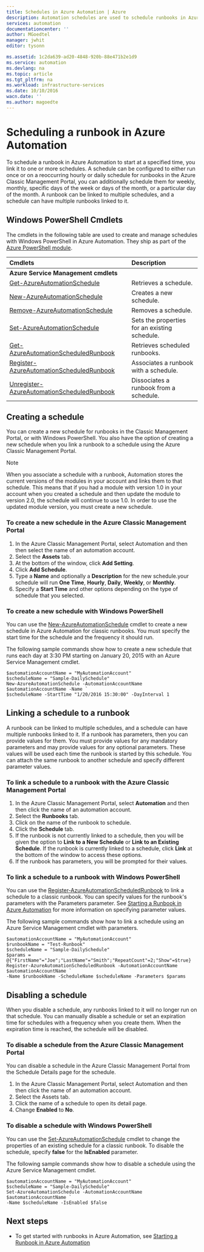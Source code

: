 ```yaml
---
title: Schedules in Azure Automation | Azure
description: Automation schedules are used to schedule runbooks in Azure Automation to start automatically. Describes how to create and manage a schedule in so that you can automatically start a runbook at a particular time or on a recurring schedule.
services: automation
documentationcenter: ''
author: MGoedtel
manager: jwhit
editor: tysonn

ms.assetid: 1c2da639-ad20-4848-920b-88e471b2e1d9
ms.service: automation
ms.devlang: na
ms.topic: article
ms.tgt_pltfrm: na
ms.workload: infrastructure-services
ms.date: 10/10/2016
wacn.date: ''
ms.author: magoedte
---
```


# Scheduling a runbook in Azure Automation
To schedule a runbook in Azure Automation to start at a specified time, you link it to one or more schedules. A schedule can be configured to either run once or on a reoccurring hourly or daily schedule for runbooks in the Azure Classic Management Portal,  you can additionally schedule them for weekly, monthly, specific days of the week or days of the month, or a particular day of the month.  A runbook can be linked to multiple schedules, and a schedule can have multiple runbooks linked to it.

## Windows PowerShell Cmdlets
The cmdlets in the following table are used to create and manage schedules with Windows PowerShell in Azure Automation. They ship as part of the [Azure PowerShell module](https://docs.microsoft.com/powershell/azureps-cmdlets-docs).

| Cmdlets | Description |
|:--- |:--- |
| **Azure Service Management cmdlets** | |
| [Get-AzureAutomationSchedule](http://msdn.microsoft.com/zh-cn/library/dn690274.aspx) |Retrieves a schedule. |
| [New-AzureAutomationSchedule](http://msdn.microsoft.com/zh-cn/library/dn690271.aspx) |Creates a new schedule. |
| [Remove-AzureAutomationSchedule](http://msdn.microsoft.com/zh-cn/library/dn690279.aspx) |Removes a schedule. |
| [Set-AzureAutomationSchedule](http://msdn.microsoft.com/zh-cn/library/dn690270.aspx) |Sets the properties for an existing schedule. |
| [Get-AzureAutomationScheduledRunbook](http://msdn.microsoft.com/zh-cn/library/dn913778.aspx) |Retrieves scheduled runbooks. |
| [Register-AzureAutomationScheduledRunbook](http://msdn.microsoft.com/zh-cn/library/dn690265.aspx) |Associates a runbook with a schedule. |
| [Unregister-AzureAutomationScheduledRunbook](http://msdn.microsoft.com/zh-cn/library/dn690273.aspx) |Dissociates a runbook from a schedule. |

## Creating a schedule
You can create a new schedule for runbooks in the Classic Management Portal, or with Windows PowerShell. You also have the option of creating a new schedule when you link a runbook to a schedule using the Azure Classic Management Portal.

> [!NOTE]
> When you associate a schedule with a runbook, Automation stores the current versions of the modules in your account and links them to that schedule.  This means that if you had a module with version 1.0 in your account when you created a schedule and then update the module to version 2.0, the schedule will continue to use 1.0.  In order to use the updated module version, you must create a new schedule. 
> 
> 

### To create a new schedule in the Azure Classic Management Portal
1. In the Azure Classic Management Portal, select Automation and then then select the name of an automation account.
2. Select the **Assets** tab.
3. At the bottom of the window, click **Add Setting**.
4. Click **Add Schedule**.
5. Type a **Name** and optionally a **Description** for the new schedule.your schedule will run **One Time**, **Hourly**, **Daily**, **Weekly**, or **Monthly**.
6. Specify a **Start Time** and other options depending on the type of schedule that you selected.

### To create a new schedule with Windows PowerShell
You can use the [New-AzureAutomationSchedule](http://msdn.microsoft.com/zh-cn/library/azure/dn690271.aspx) cmdlet to create a new schedule in Azure Automation for classic runbooks. You must specify the start time for the schedule and the frequency it should run.

The following sample commands show how to create a new schedule that runs each day at 3:30 PM starting on January 20, 2015 with an Azure Service Management cmdlet.

```
$automationAccountName = "MyAutomationAccount"
$scheduleName = "Sample-DailySchedule"
New-AzureAutomationSchedule -AutomationAccountName $automationAccountName -Name `
$scheduleName -StartTime "1/20/2016 15:30:00" -DayInterval 1
```

## Linking a schedule to a runbook
A runbook can be linked to multiple schedules, and a schedule can have multiple runbooks linked to it. If a runbook has parameters, then you can provide values for them. You must provide values for any mandatory parameters and may provide values for any optional parameters.  These values will be used each time the runbook is started by this schedule.  You can attach the same runbook to another schedule and specify different parameter values.

### To link a schedule to a runbook with the Azure Classic Management Portal
1. In the Azure Classic Management Portal, select **Automation** and then then click the name of an automation account.
2. Select the **Runbooks** tab.
3. Click on the name of the runbook to schedule.
4. Click the **Schedule** tab.
5. If the runbook is not currently linked to a schedule, then you will be given the option to **Link to a New Schedule** or **Link to an Existing Schedule**.  If the runbook is currently linked to a schedule, click **Link** at the bottom of the window to access these options.
6. If the runbook has parameters, you will be prompted for their values.  

### To link a schedule to a runbook with Windows PowerShell
You can use the [Register-AzureAutomationScheduledRunbook](http://msdn.microsoft.com/zh-cn/library/azure/dn690265.aspx) to link a schedule to a classic runbook.  You can specify values for the runbook's parameters with the Parameters parameter. See [Starting a Runbook in Azure Automation](automation-starting-a-runbook.md) for more information on specifying parameter values.

The following sample commands show how to link a schedule using an Azure Service Management cmdlet with parameters.

```
$automationAccountName = "MyAutomationAccount"
$runbookName = "Test-Runbook"
$scheduleName = "Sample-DailySchedule"
$params = @{"FirstName"="Joe";"LastName"="Smith";"RepeatCount"=2;"Show"=$true}
Register-AzureAutomationScheduledRunbook -AutomationAccountName $automationAccountName `
-Name $runbookName -ScheduleName $scheduleName -Parameters $params
```

## Disabling a schedule
When you disable a schedule, any runbooks linked to it will no longer run on that schedule. You can manually disable a schedule or set an expiration time for schedules with a frequency when you create them. When the expiration time is reached, the schedule will be disabled.

### To disable a schedule from the Azure Classic Management Portal
You can disable a schedule in the Azure Classic Management Portal from the Schedule Details page for the schedule.

1. In the Azure Classic Management Portal, select Automation and then then click the name of an automation account.
2. Select the Assets tab.
3. Click the name of a schedule to open its detail page.
4. Change **Enabled** to **No**.

### To disable a schedule with Windows PowerShell

You can use the [Set-AzureAutomationSchedule](http://msdn.microsoft.com/zh-cn/library/azure/dn690270.aspx) cmdlet to change the properties of an existing schedule for a classic runbook. To disable the schedule, specify **false** for the **IsEnabled** parameter.

The following sample commands show how to disable a schedule using the Azure Service Management cmdlet.

```
$automationAccountName = "MyAutomationAccount"
$scheduleName = "Sample-DailySchedule"
Set-AzureAutomationSchedule -AutomationAccountName $automationAccountName `
-Name $scheduleName -IsEnabled $false
```

## Next steps
* To get started with runbooks in Azure Automation, see [Starting a Runbook in Azure Automation](automation-starting-a-runbook.md)